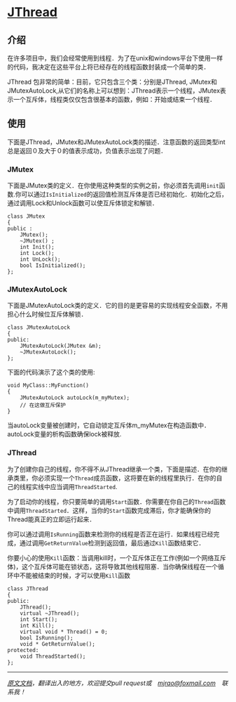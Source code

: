 # [JThread][code]
[code]:https://github.com/mjrao/JThread
## 介绍
在许多项目中，我们会经常使用到线程．为了在unix和windows平台下使用一样的代码，我决定在这些平台上将已经存在的线程函数封装成一个简单的类．

JThread 包非常的简单：目前，它只包含三个类：分别是JThread, JMutex和JMutexAutoLock,从它们的名称上可以想到：JThread表示一个线程，JMutex表示一个互斥体，线程类仅仅包含很基本的函数，例如：开始或结束一个线程．

## 使用
下面是JThread，JMutex和JMutexAutoLock类的描述．注意函数的返回类型int总是返回０及大于０的值表示成功，负值表示出现了问题．

### JMutex
下面是JMutex类的定义．在你使用这种类型的实例之前，你必须首先调用`init`函数.你可以通过`IsInitialized`的返回值检测互斥体是否已经初始化．初始化之后，通过调用Lock和Unlock函数可以使互斥体锁定和解锁．
```
class JMutex
{
public :
	JMutex();
	~JMutex() ;
	int Init();
	int Lock();
	int UnLock();
	bool IsInitialized();
};
```
### JMutexAutoLock
下面是JMutexAutoLock类的定义．它的目的是更容易的实现线程安全函数，不用担心什么时候位互斥体解锁．
```
class JMutexAutoLock
{
public:
	JMutexAutoLock(JMutex &m);
	~JMutexAutoLock();
};
```
下面的代码演示了这个类的使用:
```
void MyClass::MyFunction()
{
	JMutexAutoLock autoLock(m_myMutex);
    // 在这做互斥保护
}
```
当autoLock变量被创建时，它自动锁定互斥体m_myMutex在构造函数中．autoLock变量的析构函数确保lock被释放.

### JThread
为了创建你自己的线程，你不得不从JThread继承一个类，下面是描述．在你的继承类里，你必须实现一个`Thread`成员函数，这将要在新的线程里执行．在你的自己的线程实线中应当调用`ThreadStarted`.

为了启动你的线程，你只要简单的调用`Start`函数．你需要在你自己的`Thread`函数中调用`ThreadStarted`．这样，当你的`Start`函数完成滞后，你才能确保你的Thread能真正的立即运行起来．

你可以通过调用`IsRunning`函数来检测你的线程是否正在运行．如果线程已经完成，通过调用`GetReturnValue`检测到返回值，最后通过`Kill`函数结束它．

你要小心的使用`Kill`函数：当调用kill时，一个互斥体正在工作(例如一个网络互斥体)，这个互斥体可能在锁状态，这将导致其他线程阻塞．当你确保线程在一个循环中不能被结束的时候，才可以使用`Kill`函数
```
class JThread
{
public:
	JThread();
	virtual ~JThread();
	int Start();
	int Kill();
	virtual void * Thread() = 0;
	bool IsRunning();
	void * GetReturnValue();
protected:
	void ThreadStarted();
};
```
___
*[原文文档](http://research.edm.uhasselt.be/jori/jthread/manual.pdf)，翻译出入的地方，欢迎提交pull request或　mjrao@foxmail.com　联系我！*